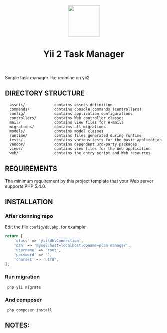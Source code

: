 <p align="center">
    <a href="https://github.com/yiisoft" target="_blank">
        <img src="https://avatars0.githubusercontent.com/u/993323" height="100px">
    </a>
    <h1 align="center">Yii 2 Task Manager</h1>
    <br>
</p>

Simple task manager like redmine on yii2.

DIRECTORY STRUCTURE
-------------------

      assets/             contains assets definition
      commands/           contains console commands (controllers)
      config/             contains application configurations
      controllers/        contains Web controller classes
      mail/               contains view files for e-mails
      migrations/         contains all migrations
      models/             contains model classes
      runtime/            contains files generated during runtime
      tests/              contains various tests for the basic application
      vendor/             contains dependent 3rd-party packages
      views/              contains view files for the Web application
      web/                contains the entry script and Web resources



REQUIREMENTS
------------

The minimum requirement by this project template that your Web server supports PHP 5.4.0.


INSTALLATION
------------

### After clonning repo

Edit the file `config/db.php`, for example:

```php
return [
    'class' => 'yii\db\Connection',
    'dsn' => 'mysql:host=localhost;dbname=plan-manager',
    'username' => 'root',
    'password' => '',
    'charset' => 'utf8',
];
```

### Run migration

~~~
 php yii migrate
~~~

### And composer

~~~
 php composer install
~~~

**NOTES:**
- 
